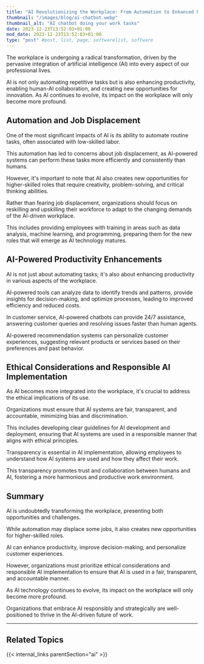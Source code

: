 ```yaml
---
title: "AI Revolutionizing the Workplace: From Automation to Enhanced Productivity"
thumbnail: "/images/blog/ai-chatbot.webp"
thumbnail_alt: "AI chatbot doing your work tasks"
date: 2023-12-23T13:52:03+01:00
mod_date: 2023-12-23T13:52:03+01:00
type: "post" #post, list, page, softwarelist, software
---
```

The workplace is undergoing a radical transformation, driven by the pervasive integration of artificial intelligence (AI) into every aspect of our professional lives. 

AI is not only automating repetitive tasks but is also enhancing productivity, enabling human-AI collaboration, and creating new opportunities for innovation. As AI continues to evolve, its impact on the workplace will only become more profound.

## Automation and Job Displacement

One of the most significant impacts of AI is its ability to automate routine tasks, often associated with low-skilled labor. 

This automation has led to concerns about job displacement, as AI-powered systems can perform these tasks more efficiently and consistently than humans. 

However, it's important to note that AI also creates new opportunities for higher-skilled roles that require creativity, problem-solving, and critical thinking abilities.

Rather than fearing job displacement, organizations should focus on reskilling and upskilling their workforce to adapt to the changing demands of the AI-driven workplace. 

This includes providing employees with training in areas such as data analysis, machine learning, and programming, preparing them for the new roles that will emerge as AI technology matures.

## AI-Powered Productivity Enhancements

AI is not just about automating tasks; it's also about enhancing productivity in various aspects of the workplace. 

AI-powered tools can analyze data to identify trends and patterns, provide insights for decision-making, and optimize processes, leading to improved efficiency and reduced costs.

In customer service, AI-powered chatbots can provide 24/7 assistance, answering customer queries and resolving issues faster than human agents. 

AI-powered recommendation systems can personalize customer experiences, suggesting relevant products or services based on their preferences and past behavior.

## Ethical Considerations and Responsible AI Implementation

As AI becomes more integrated into the workplace, it's crucial to address the ethical implications of its use. 

Organizations must ensure that AI systems are fair, transparent, and accountable, minimizing bias and discrimination. 

This includes developing clear guidelines for AI development and deployment, ensuring that AI systems are used in a responsible manner that aligns with ethical principles.

Transparency is essential in AI implementation, allowing employees to understand how AI systems are used and how they affect their work. 

This transparency promotes trust and collaboration between humans and AI, fostering a more harmonious and productive work environment.

## Summary

AI is undoubtedly transforming the workplace, presenting both opportunities and challenges. 

While automation may displace some jobs, it also creates new opportunities for higher-skilled roles. 

AI can enhance productivity, improve decision-making, and personalize customer experiences. 

However, organizations must prioritize ethical considerations and responsible AI implementation to ensure that AI is used in a fair, transparent, and accountable manner.

As AI technology continues to evolve, its impact on the workplace will only become more profound. 

Organizations that embrace AI responsibly and strategically are well-positioned to thrive in the AI-driven future of work.

***
## Related Topics

{{< internal_links parentSection="ai" >}}
